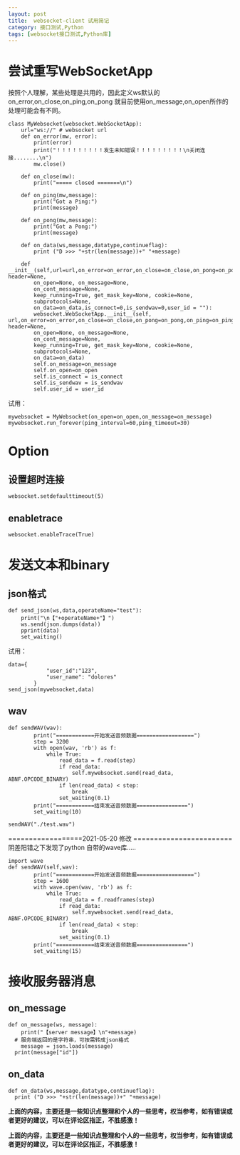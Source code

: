 ```yaml
---
layout: post
title:  websocket-client 试用简记
category: 接口测试,Python
tags: [websocket接口测试,Python库]
---
```


# 尝试重写WebSocketApp
按照个人理解，某些处理是共用的，因此定义ws默认的on_error,on_close,on_ping,on_pong
就目前使用on_message,on_open所作的处理可能会有不同。
```
class MyWebsocket(websocket.WebSocketApp):
	url="ws://" # websocket url
	def on_error(mw, error):
	    print(error)
	    print("！！！！！！！！！发生未知错误！！！！！！！！！\n关闭连接........\n")
	    mw.close()

	def on_close(mw):
		print("===== closed =======\n")

	def on_ping(mw,message):
	    print("Got a Ping:")
	    print(message)

	def on_pong(mw,message):
	    print("Got a Pong:")
	    print(message)

	def on_data(ws,message,datatype,continueflag):
		print ("D >>> "+str(len(message))+" "+message)

	def __init__(self,url=url,on_error=on_error,on_close=on_close,on_pong=on_pong,on_ping=on_ping, header=None,
		on_open=None, on_message=None,
		on_cont_message=None,
		keep_running=True, get_mask_key=None, cookie=None,
  		subprotocols=None,
		on_data=on_data,is_connect=0,is_sendwav=0,user_id = ""):
		websocket.WebSocketApp.__init__(self, url,on_error=on_error,on_close=on_close,on_pong=on_pong,on_ping=on_ping, header=None,
		on_open=None, on_message=None,
		on_cont_message=None,
		keep_running=True, get_mask_key=None, cookie=None,
  		subprotocols=None,
		on_data=on_data)
		self.on_message=on_message
		self.on_open=on_open
		self.is_connect = is_connect
		self.is_sendwav = is_sendwav
		self.user_id = user_id

```
试用：
```
mywebsocket = MyWebsocket(on_open=on_open,on_message=on_message)
mywebsocket.run_forever(ping_interval=60,ping_timeout=30)
```
# Option
## 设置超时连接
`websocket.setdefaulttimeout(5)`
## enabletrace
`websocket.enableTrace(True)`

# 发送文本和binary
## json格式
```
def send_json(ws,data,operateName="test"):
	print("\n【"+operateName+"】")
	ws.send(json.dumps(data))
	pprint(data)
	set_waiting()
```
试用：
```
data={
			"user_id":"123",
			"user_name": "dolores"
		}
send_json(mywebsocket,data)
```

## wav
```
def sendWAV(wav):
		print("============开始发送音频数据==================")
		step = 3200
		with open(wav, 'rb') as f:
			while True:
				read_data = f.read(step)
				if read_data:
					self.mywebsocket.send(read_data, ABNF.OPCODE_BINARY)
				if len(read_data) < step:
					break
				set_waiting(0.1)
		print("============结束发送音频数据================")
		set_waiting(10)

sendWAV("./test.wav")
```
==================2021-05-20 修改 ========================
阴差阳错之下发现了python 自带的wave库.....
```
import wave
def sendWAV(self,wav):
		print("============开始发送音频数据==================")
		step = 1600 
		with wave.open(wav, 'rb') as f:
			while True:
				read_data = f.readframes(step)
				if read_data:
					self.mywebsocket.send(read_data, ABNF.OPCODE_BINARY)
				if len(read_data) < step:
					break
				set_waiting(0.1)
		print("============结束发送音频数据================")
		set_waiting(15)
```
# 接收服务器消息
## on_message
```
def on_message(ws, message):
	print("【server message】\n"+message)
  # 服务端返回的是字符串，可按需转成json格式
	message = json.loads(message)
  print(message["id"])
```
## on_data
```
def on_data(ws,message,datatype,continueflag):
  print ("D >>> "+str(len(message))+" "+message)
```

**上面的内容，主要还是一些知识点整理和个人的一些思考，权当参考，如有错误或者更好的建议，可以在评论区指正，不胜感激！**

**上面的内容，主要还是一些知识点整理和个人的一些思考，权当参考，如有错误或者更好的建议，可以在评论区指正，不胜感激！**


[jekyll]:      http://jekyllrb.com
[jekyll-gh]:   https://github.com/jekyll/jekyll
[jekyll-help]: https://github.com/jekyll/jekyll-help
